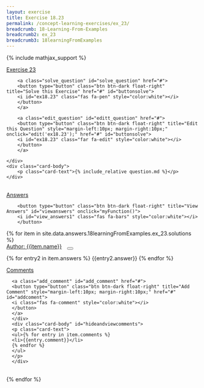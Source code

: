 ```yaml
---
layout: exercise
title: Exercise 18.23
permalink: /concept-learning-exercises/ex_23/
breadcrumb: 18-Learning-From-Examples
breadcrumb2: ex_23
breadcrumb3: 18learningFromExamples
---
```


{% include mathjax_support %}

<div class="card">
    <div class="card-header p-2">
        <a href='#' class="p-2">Exercise 23
        </a>

        <a class="solve_question" id="solve_question" href="#">
        <button type="button" class="btn btn-dark float-right" title="Solve this Exercise" href="#" id="buttonsolve">
        <i id="ex18.23" class="fas fa-pen" style="color:white"></i>
        </button>
        </a>

        <a class="edit_question" id="editt_question" href="#">
        <button type="button" class="btn btn-dark float-right" title="Edit this Question" style="margin-left:10px; margin-right:10px;" onclick="edit('ex18.23');" href="#" id="buttonsolve">
        <i id="ex18.23" class="far fa-edit" style="color:white"></i>
        </button>
        </a>

    </div>
    <div class="card-body">
        <p class="card-text">{% include_relative question.md %}</p>
    </div>
</div>

<br>
<div class="card">
    <div class="card-header p-2">
        <a href="#" class="p-2">Answers</a>


        <button type="button" class="btn btn-dark float-right" title="View Answers" id="viewanswers" onclick="myFunction()">
        <i id="view_answers1" class="fas fa-bars" style="color:white"></i>
        </button>

</div>
<div class="card-body" id="hideandviewanswers">
{% for item in site.data.answers.18learningFromExamples.ex_23.solutions %}
<div class="card">
   <div class="card-header p-2">
      <a href="#" class="p-2">Author: {{item.name}}</a>
      <a class="upvote_answer" id="upvote_answer" href="#">
      <button type="button" class="btn btn-dark float-right" title="Upvote answer" style="margin-left:10px; margin-right:10px;" href="#" id="upvoteanswer">
      <i class="far fa-thumbs-up" style="color:white"></i>
      </button>
      </a>
      </div>
<div class="card-body">
<p class="card-text">
{% for entry2 in item.answers %}
{{entry2.answer}}
{% endfor %}
</p>
<div class="card">
   <div class="card-header p-2">
      <a href="#" class="p-2">Comments</a>

      <a class="add_comment" id="add_comment" href="#">
      <button type="button" class="btn btn-dark float-right" title="Add Comment" style="margin-left:10px; margin-right:10px;" href="#" id="addcoment">
      <i class="fas fa-comment" style="color:white"></i>
      </button>
      </a>
      </div>
      <div class="card-body" id="hideandviewcomments">
      <p class="card-text">
      <ul>{% for entry in item.comments %}
      <li>{{entry.comment}}</li>
      {% endfor %}
      </ul>
      </p>
      </div>
</div>
</div>
</div>
<br>
{% endfor %}
